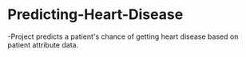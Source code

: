 # Predicting-Heart-Disease
-Project predicts a patient's chance of getting heart disease based on patient attribute data.
